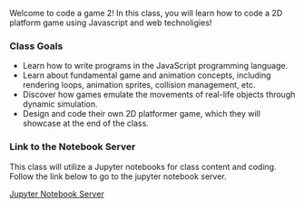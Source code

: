 Welcome to code a game 2! In this class, you will learn how to code a 2D platform game using Javascript and web technoligies!

### Class Goals

 - Learn how to write programs in the JavaScript programming language.
 - Learn about fundamental game and animation concepts, including rendering loops, animation sprites, collision management, etc.
 - Discover how games emulate the movements of real-life objects through dynamic simulation.
 - Design and code their own 2D platformer game, which they will showcase at the end of the class.

### Link to the Notebook Server

This class will utilize a Jupyter notebooks for class content and coding. Follow the link below to go to the jupyter notebook server.

[Jupyter Notebook Server](https://notebook.codeagame2.net/hub/user-redirect/git-pull?repo=https%3A%2F%2Fgithub.com%2Fisaacrobinson2000%2FCodeAGame2Notebooks&urlpath=tree%2FCodeAGame2Notebooks%2F&branch=main)

